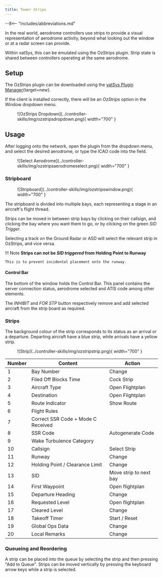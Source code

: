 ```yaml
---
title: Tower Strips
---
```


--8<-- "includes/abbreviations.md"

In the real world, aerodrome controllers use strips to provide a visual representation of aerodrome activity, beyond what looking out the window or at a radar screen can provide.

Within vatSys, this can be emulated using the OzStrips plugin. Strip state is shared between controllers operating at the same aerodrome.

## Setup

The OzStrips plugin can be downloaded using the [vatSys Plugin Manager](https://github.com/badvectors/PluginManager){target=new}.  

If the client is installed correctly, there will be an *OzStrips* option in the Window dropdown menu.

<figure markdown>
![OzStrips Dropdown](../controller-skills/img/ozstripsdropdown.png){ width="700" }
</figure>

## Usage

After logging onto the network, open the plugin from the dropdown menu, and select the desired aerodrome, or type the ICAO code into the field.

<figure markdown>
![Select Aerodrome](../controller-skills/img/ozstripsaerodromeselect.png){ width="700" }
</figure>

### Stripboard

<figure markdown>
![Stripboard](../controller-skills/img/ozstripswindow.png){ width="700" }
</figure>

The stripboard is divided into multiple bays, each representing a stage in an aircraft's flight thread.

Strips can be moved in between strip bays by clicking on their callsign, and clicking the bay where you want them to go, or by clicking on the green *SID Trigger*.

Selecting a track on the Ground Radar or ASD will select the relevant strip in OzStrips, and vice versa.

!!! Note
    **Strips can not be *SID triggered* from Holding Point to Runway**

    This is to prevent incidental placement onto the runway.

#### Control Bar

The bottom of the window holds the Control Bar. This panel contains the server connection status, aerodrome selected and ATIS code among other elements.

The *INHIBIT* and *FOR STP* button respectively remove and add selected aircraft from the strip board as required. 

### Strips

The background colour of the strip corresponds to its status as an arrival or a departure. Departing aircraft have a blue strip, while arrivals have a yellow strip.

<figure markdown>
![Strip](../controller-skills/img/ozstripstrip.png){ width="700" }
</figure>

| Number | Content | Action |
|---------|-------------|--------------|
| 1 | Bay Number | Change |
| 2 | Filed Off Blocks Time | Cock Strip |
| 3 | Aircraft Type | Open Flightplan |
| 4 | Destination | Open Flightplan |
| 5 | Route Indicator | Show Route |
| 6 | Flight Rules | |
| 7 | Correct SSR Code + Mode C Received | |
| 8 | SSR Code | Autogenerate Code |
| 9 | Wake Turbulence Category | |
| 10 | Callsign | Select Strip |
| 11 | Runway | Change |
| 12 | Holding Point / Clearance Limit | Change |
| 13 | SID | Move strip to next bay |
| 14 | First Waypoint | Open flightplan |
| 15 | Departure Heading | Change |
| 16 | Requested Level | Open flightplan |
| 17 | Cleared Level | Change |
| 18 | Takeoff Timer | Start / Reset |
| 19 | Global Ops Data | Change |
| 20 | Local Remarks | Change |

### Queueing and Reordering

A strip can be placed into the queue by selecting the strip and then pressing "Add to Queue". Strips can be moved vertically by pressing the keyboard arrow keys while a strip is selected.